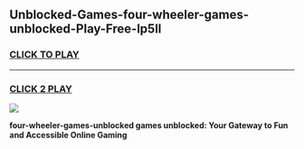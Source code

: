 
## Unblocked-Games-four-wheeler-games-unblocked-Play-Free-lp5ll
<h3>
<a href="https://premium76.site?title=four-wheeler-games-unblocked&ref=22A">CLICK TO PLAY</a></h3>
<hr>

<h3>
<a href="https://premium76.site?title=four-wheeler-games-unblocked&ref=22A">CLICK 2 PLAY</a>
  
</h3>

<a href="https://premium76.site?title=four-wheeler-games-unblocked&ref=22A"><img src="https://clearcache.store/games.png"></a>


**four-wheeler-games-unblocked games unblocked: Your Gateway to Fun and Accessible Online Gaming**
